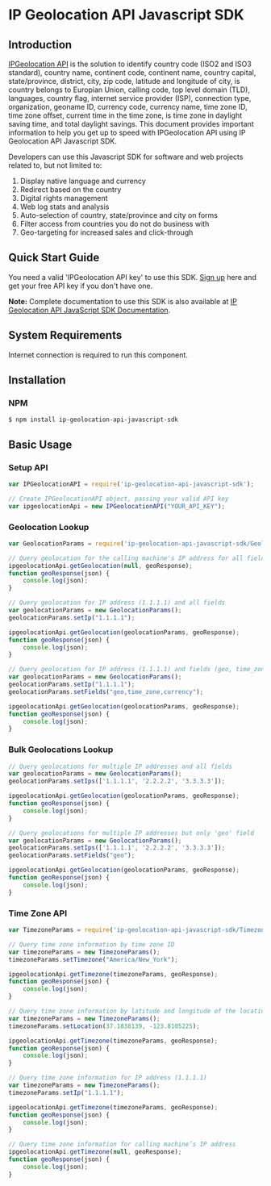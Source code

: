 # IP Geolocation API Javascript SDK

## Introduction

[IPGeolocation API](https://ipgeolocation.io) is the solution to identify country code (ISO2 and ISO3 standard), country name, continent code, continent name, country capital, state/province, district, city, zip code, latitude and longitude of city, is country belongs to Europian Union, calling code, top level domain (TLD), languages, country flag, internet service provider (ISP), connection type, organization, geoname ID, currency code, currency name, time zone ID, time zone offset, current time in the time zone, is time zone in daylight saving time, and total daylight savings. This document provides important information to help you get up to speed with IPGeolocation API using IP Geolocation API Javascript SDK.

Developers can use this Javascript SDK for software and web projects related to, but not limited to:

1. Display native language and currency
2. Redirect based on the country
3. Digital rights management
4. Web log stats and analysis
5. Auto-selection of country, state/province and city on forms
6. Filter access from countries you do not do business with
7. Geo-targeting for increased sales and click-through

## Quick Start Guide

You need a valid 'IPGeolocation API key' to use this SDK. [Sign up](https://ipgeolocation.io/signup) here and get your free API key if you don't have one.

**Note:** Complete documentation to use this SDK is also available at [IP Geolocation API JavaScript SDK Documentation](https://ipgeolocation.io/documentation/ip-geolocation-api-javascript-sdk-201809051421).

## System Requirements

Internet connection is required to run this component.

## Installation

### NPM
```cli
$ npm install ip-geolocation-api-javascript-sdk
```

## Basic Usage

### Setup API

```javascript
var IPGeolocationAPI = require('ip-geolocation-api-javascript-sdk');

// Create IPGeolocationAPI object, passing your valid API key
var ipgeolocationApi = new IPGeolocationAPI("YOUR_API_KEY");
```

### Geolocation Lookup

```javascript
var GeolocationParams = require('ip-geolocation-api-javascript-sdk/GeolocationParams.js');

// Query geolocation for the calling machine's IP address for all fields
ipgeolocationApi.getGeolocation(null, geoResponse);
function geoResponse(json) {
    console.log(json);
}

// Query geolocation for IP address (1.1.1.1) and all fields
var geolocationParams = new GeolocationParams();
geolocationParams.setIp("1.1.1.1");

ipgeolocationApi.getGeolocation(geolocationParams, geoResponse);
function geoResponse(json) {
    console.log(json);
}

// Query geolocation for IP address (1.1.1.1) and fields (geo, time_zone and currency)
var geolocationParams = new GeolocationParams();
geolocationParams.setIp("1.1.1.1"); 
geolocationParams.setFields("geo,time_zone,currency");

ipgeolocationApi.getGeolocation(geolocationParams, geoResponse);
function geoResponse(json) {
    console.log(json);
}
```

### Bulk Geolocations Lookup

```ts
// Query geolocations for multiple IP addresses and all fields
var geolocationParams = new GeolocationParams();
geolocationParams.setIps(['1.1.1.1', '2.2.2.2', '3.3.3.3']);

ipgeolocationApi.getGeolocation(geolocationParams, geoResponse);
function geoResponse(json) {
    console.log(json);
}

// Query geolocations for multiple IP addresses but only 'geo' field
var geolocationParams = new GeolocationParams();
geolocationParams.setIps(['1.1.1.1', '2.2.2.2', '3.3.3.3']);
geolocationParams.setFields("geo");

ipgeolocationApi.getGeolocation(geolocationParams, geoResponse);
function geoResponse(json) {
    console.log(json);
}
```

### Time Zone API

```ts
var TimezoneParams = require('ip-geolocation-api-javascript-sdk/TimezoneParams.js');

// Query time zone information by time zone ID
var timezoneParams = new TimezoneParams();
timezoneParams.setTimezone("America/New_York");

ipgeolocationApi.getTimezone(timezoneParams, geoResponse);
function geoResponse(json) {
    console.log(json);
}

// Query time zone information by latitude and longitude of the location
var timezoneParams = new TimezoneParams();
timezoneParams.setLocation(37.1838139, -123.8105225);

ipgeolocationApi.getTimezone(timezoneParams, geoResponse);
function geoResponse(json) {
    console.log(json);
}

// Query time zone information for IP address (1.1.1.1)
var timezoneParams = new TimezoneParams();
timezoneParams.setIp("1.1.1.1");

ipgeolocationApi.getTimezone(timezoneParams, geoResponse);
function geoResponse(json) {
    console.log(json);
}

// Query time zone information for calling machine’s IP address
ipgeolocationApi.getTimezone(null, geoResponse);
function geoResponse(json) {
    console.log(json);
}
```
